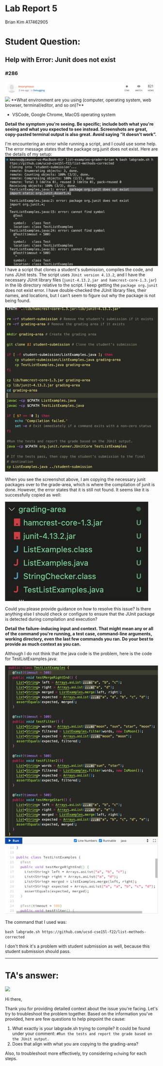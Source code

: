 # Lab Report 5
Brian Kim
A17462905

# Student Question: 

## Help with Error: Junit does not exist 
### #286

<img src="2minago.png"/>
<img src="heart.png">
**What environment are you using (computer, operating system, web browser, terminal/editor, and so on)?**

- VSCode, Google Chrome, MacOS operating system

**Detail the symptom you're seeing. Be specific; include both what you're seeing and what you expected to see instead. Screenshots are great, copy-pasted terminal output is also great. Avoid saying “it doesn't work”.**

I'm encountering an error while running a script, and I could use some help. The error message states that the package org.junit does not exist. Here are the details of my setup:
<img src="error5.png"/>
I have a script that clones a student's submission, compiles the code, and runs JUnit tests. The script uses ```JUnit version 4.13.2```, and I have the necessary JUnit library files (```junit-4.13.2.jar and hamcrest-core-1.3.jar```) in the lib directory relative to the script.
I keep getting the ```package org.junit``` does not exist error. I have double-checked the JUnit library files, their names, and locations, but I can't seem to figure out why the package is not being found. 

<img src="labgrade.png"/>

When you see the screenshot above, I am copying the necessary junit packages over to the grade-area, which is where the compilation of junit is done. However, the error states that it is still not found. It seems like it is successfully copied as well: 

<img src="gradingarea.png"/>

Could you please provide guidance on how to resolve this issue? Is there anything else I should check or configure to ensure that the JUnit package is detected during compilation and execution?

**Detail the failure-inducing input and context. That might mean any or all of the command you're running, a test case, command-line arguments, working directory, even the last few commands you ran. Do your best to provide as much context as you can.**

Although I do not think that the java code is the problem, here is the code for TestListExamples.java: 

<img src="testexamples.png"/>
<img src="codingblocktest.png"/>

The command that I used was: 

```bash labgrade.sh https://github.com/ucsd-cse15l-f22/list-methods-corrected```

I don't think it's a problem with student submission as well, because this student submission should pass. 

_________________

# TA's answer: 

<img src="answer.png"/>

Hi there,

Thank you for providing detailed context about the issue you're facing. Let's try to troubleshoot the problem together. Based on the information you've provided, here are few questions to help pinpoint the cause:

1. What exactly is your labgrade.sh trying to compile? It could be found under your comment: ```#Run the tests and report the grade based on the JUnit output.``` 
2. Does that align with what you are copying to the grading-area?

Also, to troubleshoot more effectively, try considering ```echo```ing for each steps. 



